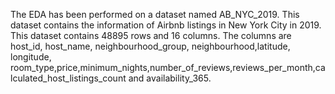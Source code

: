 The EDA has been performed on a dataset named AB_NYC_2019. This dataset contains the information of Airbnb listings in New York City in 2019. 
This dataset contains 48895 rows and 16 columns. 
The columns are host_id, host_name, neighbourhood_group, neighbourhood,latitude, longitude, room_type,price,minimum_nights,number_of_reviews,reviews_per_month,calculated_host_listings_count and availability_365.
